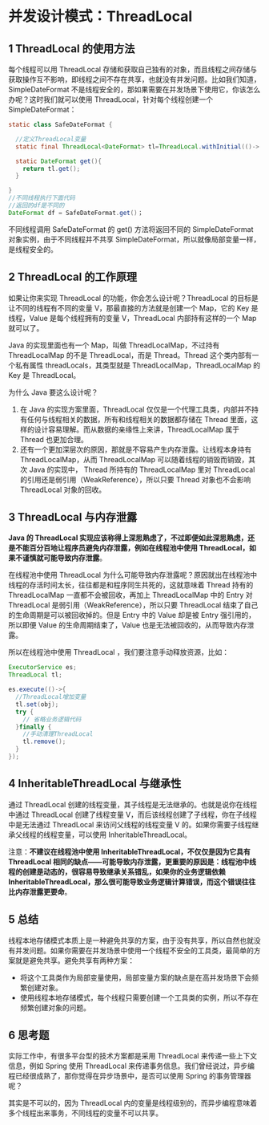 # 并发设计模式：ThreadLocal

## 1 ThreadLocal 的使用方法

每个线程可以用 ThreadLocal 存储和获取自己独有的对象，而且线程之间存储与获取操作互不影响，即线程之间不存在共享，也就没有并发问题。比如我们知道，SimpleDateFormat 不是线程安全的，那如果需要在并发场景下使用它，你该怎么办呢？这时我们就可以使用 ThreadLocal，针对每个线程创建一个 SimpleDateFormat：

```java
static class SafeDateFormat {

  //定义ThreadLocal变量
  static final ThreadLocal<DateFormat> tl=ThreadLocal.withInitial(()-> new SimpleDateFormat("yyyy-MM-dd HH:mm:ss"));

  static DateFormat get(){
    return tl.get();
  }

}
//不同线程执行下面代码
//返回的df是不同的
DateFormat df = SafeDateFormat.get()；
```

不同线程调用 SafeDateFormat 的 get() 方法将返回不同的 SimpleDateFormat 对象实例，由于不同线程并不共享 SimpleDateFormat，所以就像局部变量一样，是线程安全的。

## 2 ThreadLocal 的工作原理

如果让你来实现 ThreadLocal 的功能，你会怎么设计呢？ThreadLocal 的目标是让不同的线程有不同的变量 V，那最直接的方法就是创建一个 Map，它的 Key 是线程，Value 是每个线程拥有的变量 V，ThreadLocal 内部持有这样的一个 Map 就可以了。

Java 的实现里面也有一个 Map，叫做 ThreadLocalMap，不过持有 ThreadLocalMap 的不是 ThreadLocal，而是 Thread。Thread 这个类内部有一个私有属性 threadLocals，其类型就是 ThreadLocalMap，ThreadLocalMap 的 Key 是 ThreadLocal。

为什么 Java 要这么设计呢？

1. 在 Java 的实现方案里面，ThreadLocal 仅仅是一个代理工具类，内部并不持有任何与线程相关的数据，所有和线程相关的数据都存储在 Thread 里面，这样的设计容易理解。而从数据的亲缘性上来讲，ThreadLocalMap 属于 Thread 也更加合理。
2. 还有一个更加深层次的原因，那就是不容易产生内存泄露。让线程本身持有 ThreadLocalMap，从而 ThreadLocalMap 可以随着线程的销毁而销毁，其次 Java 的实现中， Thread 所持有的 ThreadLocalMap 里对 ThreadLocal 的引用还是弱引用（WeakReference），所以只要 Thread 对象也不会影响 ThreadLocal 对象的回收。

## 3 ThreadLocal 与内存泄露

**Java 的 ThreadLocal 实现应该称得上深思熟虑了，不过即便如此深思熟虑，还是不能百分百地让程序员避免内存泄露，例如在线程池中使用 ThreadLocal，如果不谨慎就可能导致内存泄露**。

在线程池中使用 ThreadLocal 为什么可能导致内存泄露呢？原因就出在线程池中线程的存活时间太长，往往都是和程序同生共死的，这就意味着 Thread 持有的 ThreadLocalMap 一直都不会被回收，再加上 ThreadLocalMap 中的 Entry 对 ThreadLocal 是弱引用（WeakReference），所以只要 ThreadLocal 结束了自己的生命周期是可以被回收掉的。但是 Entry 中的 Value 却是被 Entry 强引用的，所以即便 Value 的生命周期结束了，Value 也是无法被回收的，从而导致内存泄露。

所以在线程池中使用 ThreadLocal ，我们要注意手动释放资源，比如：

```java
ExecutorService es;
ThreadLocal tl;

es.execute(()->{
  //ThreadLocal增加变量
  tl.set(obj);
  try {
    // 省略业务逻辑代码
  }finally {
    //手动清理ThreadLocal
    tl.remove();
  }
});
```

## 4 InheritableThreadLocal 与继承性

通过 ThreadLocal 创建的线程变量，其子线程是无法继承的。也就是说你在线程中通过 ThreadLocal 创建了线程变量 V，而后该线程创建了子线程，你在子线程中是无法通过 ThreadLocal 来访问父线程的线程变量 V 的。如果你需要子线程继承父线程的线程变量，可以使用 InheritableThreadLocal。

注意：**不建议在线程池中使用 InheritableThreadLocal，不仅仅是因为它具有 ThreadLocal 相同的缺点——可能导致内存泄露，更重要的原因是：线程池中线程的创建是动态的，很容易导致继承关系错乱，如果你的业务逻辑依赖 InheritableThreadLocal，那么很可能导致业务逻辑计算错误，而这个错误往往比内存泄露更要命**。

## 5 总结

线程本地存储模式本质上是一种避免共享的方案，由于没有共享，所以自然也就没有并发问题。如果你需要在并发场景中使用一个线程不安全的工具类，最简单的方案就是避免共享。避免共享有两种方案：

- 将这个工具类作为局部变量使用，局部变量方案的缺点是在高并发场景下会频繁创建对象。
- 使用线程本地存储模式，每个线程只需要创建一个工具类的实例，所以不存在频繁创建对象的问题。

## 6 思考题

实际工作中，有很多平台型的技术方案都是采用 ThreadLocal 来传递一些上下文信息，例如 Spring 使用 ThreadLocal 来传递事务信息。我们曾经说过，异步编程已经很成熟了，那你觉得在异步场景中，是否可以使用 Spring 的事务管理器呢？

其实是不可以的，因为 ThreadLocal 内的变量是线程级别的，而异步编程意味着多个线程出来事务，不同线程的变量不可以共享。
